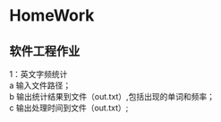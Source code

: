 # HomeWork
## 软件工程作业  
1：英文字频统计  
  a 输入文件路径；  
  b 输出统计结果到文件（out.txt）,包括出现的单词和频率；  
  c 输出处理时间到文件（out.txt）;  
